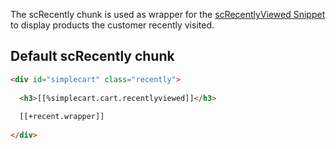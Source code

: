 The scRecently chunk is used as wrapper for the [scRecentlyViewed Snippet](../Snippets/scRecentlyViewed) to display products the customer recently visited. 

## Default scRecently chunk

```` html
<div id="simplecart" class="recently">
  
  <h3>[[%simplecart.cart.recentlyviewed]]</h3>
  
  [[+recent.wrapper]]
  
</div>
```` 